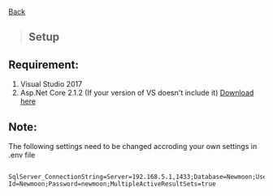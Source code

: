 [Back](../README.md)

> ## Setup 

## Requirement:
1. Visual Studio 2017
2. Asp.Net Core 2.1.2 (If your version of VS doesn't include it) [Download here](https://github.com/dotnet/core/blob/master/release-notes/download-archives/2.1.2-download.md)

## Note:

 The following settings need to be changed accroding your own settings in .env file

```  
  SqlServer_ConnectionString=Server=192.168.5.1,1433;Database=Newmoon;User Id=Newmoon;Password=newmoon;MultipleActiveResultSets=true
```

